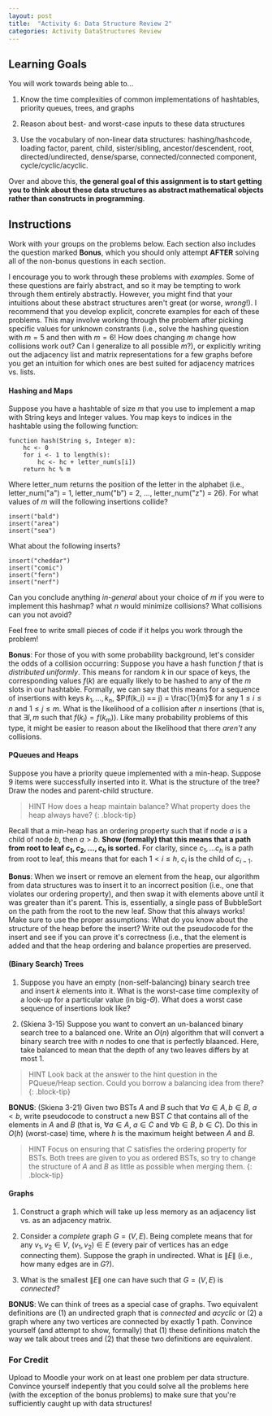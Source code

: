 ```yaml
---
layout: post
title:  "Activity 6: Data Structure Review 2"
categories: Activity DataStructures Review
---
```


## Learning Goals

You will work towards being able to...

1. Know the time complexities of common implementations of hashtables, priority queues, trees, and graphs

2. Reason about best- and worst-case inputs to these data structures

3. Use the vocabulary of non-linear data structures: hashing/hashcode, loading factor, parent, child, sister/sibling, ancestor/descendent, root, directed/undirected, dense/sparse, connected/connected component, cycle/cyclic/acyclic.

Over and above this, **the general goal of this assignment is to start getting you to think about these data structures as abstract mathematical objects rather than constructs in programming**. 

## Instructions
Work with your groups on the problems below. Each section also includes the question marked **Bonus**, which you should only attempt **AFTER** solving all of the non-bonus questions in each section. 

I encourage you to work through these problems with *examples*. Some of these questions are fairly abstract, and so it may be tempting to work through them entirely abstractly. However, you might find that your intuitions about these abstract structures aren't great (or worse, *wrong*!). I recommend that you develop explicit, concrete examples for each of these problems. This may involve working through the problem after picking specific values for unknown constrants (i.e., solve the hashing question with $m=5$ and then with $m=6$! How does changing $m$ change how collisions work out? Can I generalize to all possible $m$?), or explicitly writing out the adjacency list and matrix representations for a few graphs before you get an intuition for which ones are best suited for adjacency matrices vs. lists.

#### Hashing and Maps
Suppose you have a hashtable of size $m$ that you use to implement a map with String keys and Integer values. You map keys to indices in the hashtable using the following function:

```plaintext
function hash(String s, Integer m):
    hc <- 0 
    for i <- 1 to length(s):
        hc <- hc + letter_num(s[i])
    return hc % m
```
Where letter\_num returns the position of the letter in the alphabet (i.e., letter\_num("a") = 1, letter\_num("b") = 2, ..., letter\_num("z") = 26). 
For what values of $m$ will the following insertions collide?

```plaintext
insert("bald")
insert("area")
insert("sea")
```

What about the following inserts?

```plaintext
insert("cheddar")
insert("comic")
insert("fern")
insert("nerf")
```

Can you conclude anything *in-general* about your choice of $m$ if you were to implement this hashmap? what $n$ would minimize collisions? What collisions can you not avoid? 

Feel free to write small pieces of code if it helps you work through the problem!

**Bonus**: For those of you with some probability background, let's consider the odds of a collision occurring: Suppose you have a hash function $f$ that is *distributed uniformly*. This means for random $k$ in our space of keys, the corresponding values $f(k)$ are equally likely to be hashed to any of the $m$ slots in our hashtable. Formally, we can say that this means for a sequence of insertions with keys $k_1, \dots, k_n$, $P(f(k_i) == j) = \frac{1}{m}$ for any $1 \leq i \leq n$ and $1 \leq j \leq m$. What is the likelihood of a collision after $n$ insertions (that is, that $\exists l,m$ such that $f(k_l) = f(k_m)$). Like many probability problems of this type, it might be easier to reason about the likelihood that there *aren't* any collisions.

#### PQueues and Heaps
Suppose you have a priority queue implemented with a min-heap. Suppose 9 items were successfully inserted into it. What is the structure of the tree? Draw the nodes and parent-child structure. 

> HINT
> How does a heap maintain balance? What property does the heap always have?
{: .block-tip}

Recall that a min-heap has an ordering property such that if node $a$ is a child of node $b$, then $a > b$. **Show (formally) that this means that a path from root to leaf $c_1, c_2, \dots, c_h$ is sorted.** For clarity, since $c_1, \dots c_h$ is a path from root to leaf, this means that for each $1 < i \leq h$, $c_i$ is the child of $c_{i-1}$.   

**Bonus**: When we insert or remove an element from the heap, our algorithm from data structures was to insert it to an incorrect position (i.e., one that violates our ordering property), and then swap it with elements above until it was greater than it's parent. This is, essentially, a single pass of BubbleSort on the path from the root to the new leaf. Show that this always works! Make sure to use the proper assumptions: What do you know about the structure of the heap before the insert? Write out the pseudocode for the insert and see if you can prove it's correctness (i.e., that the element is added and that the heap ordering and balance properties are preserved.

#### (Binary Search) Trees
1. Suppose you have an empty (non-self-balancing) binary search tree and insert $k$ elements into it. What is the worst-case time complexity of a look-up for a particular value (in big-$\Theta$). What does a worst case sequence of insertions look like?

2. (Skiena 3-15) Suppose you want to convert an un-balanced binary search tree to a balanced one. Write an $O(n)$ algorithm that will convert a binary search tree with $n$ nodes to one that is perfectly blaanced. Here, take balanced to mean that the depth of any two leaves differs by at most 1. 

> HINT
> Look back at the answer to the hint question in the PQueue/Heap section. Could you borrow a balancing idea from there?
{: .block-tip}

**BONUS**: (Skiena 3-21) Given two BSTs $A$ and $B$ such that $\forall a \in A, b \in B$, $a < b$, write pseudocode to construct a new BST $C$ that contains all of the elements in $A$ and $B$ (that is, $\forall a \in A$, $a \in C$ and $\forall b \in B$, $b \in C$). Do this in $O(h)$ (worst-case) time, where $h$ is the maximum height between $A$ and $B$.

> HINT
> Focus on ensuring that $C$ satisfies the ordering property for BSTs. Both trees are given to you as ordered BSTs, so try to change the structure of $A$ and $B$ as little as possible when merging them.
{: .block-tip}

#### Graphs
1. Construct a graph which will take up less memory as an adjacency list vs. as an adjacency matrix.

2. Consider a *complete* graph $G = (V, E)$. Being complete means that for any $v_1, v_2 \in V$, $(v_1, v_2) \in E$ (every pair of vertices has an edge connecting them). Suppose the graph in undirected. What is $\|E\|$ (i.e., how many edges are in $G$?). 

3. What is the smallest $\|E\|$ one can have such that $G = (V, E)$ is *connected*?  

**BONUS**: We can think of trees as a special case of graphs. Two equivalent definitions are (1) an undirected graph that is *connected* and *acyclic* or (2) a graph where any two vertices are connected by exactly 1 path. Convince yourself (and attempt to show, formally) that (1) these definitions match the way we talk about trees and (2) that these two definitions are equivalent. 

### For Credit

Upload to Moodle your work on at least one problem per data structure. Convince yourself indepently that you could solve all the problems here (with the exception of the bonus problems) to make sure that you're sufficiently caught up with data structures! 

